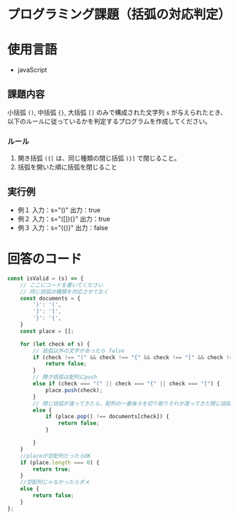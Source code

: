 # プログラミング課題（括弧の対応判定）
# 使用言語
- javaScript

## 課題内容

小括弧 `()`, 中括弧 `{}`, 大括弧 `[]` のみで構成された文字列 `s` が与えられたとき、以下のルールに従っているかを判定するプログラムを作成してください。

### ルール

1. 開き括弧 `({[` は、同じ種類の閉じ括弧 `)}]` で閉じること。
2. 括弧を開いた順に括弧を閉じること

## 実行例
- 例１
 入力：s="()"
 出力：true
- 例２
 入力：s="([]){}"
 出力：true
- 例３
 入力：s="({)}"
 出力：false

# 回答のコード
```javascript
const isValid = (s) => {
    // ここにコードを書いてください
    // 同じ括弧の種類を対応させておく
    const documents = {
        ')': '(',
        ']': '[',
        '}': '{',
    }
    const place = [];

    for (let check of s) {
        // 括弧以外の文字があったら false
        if (check !== "(" && check !== "{" && check !== "[" && check !== ")" && check !== "}" && check !== "]") {
            return false;
        }
        // 開き括弧は配列にpush
        else if (check === "(" || check === "{" || check === "[") {
            place.push(check);
        }
        // 閉じ括弧が渡ってきたら、配列の一番後ろを切り取りそれが渡ってきた閉じ括弧と同じ種類か確認
        else {
            if (place.pop() !== documents[check]) {
                return false;
            }

        }
    }
    //placeが空配列だったらOK
    if (place.length === 0) {
        return true;
    }
    //空配列じゃなかったらダメ
    else {
        return false;
    }
};
